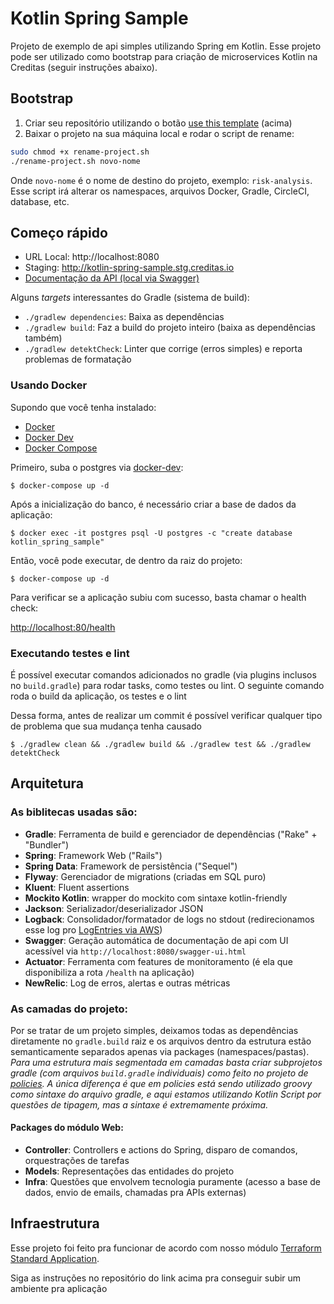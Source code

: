 # Kotlin Spring Sample

Projeto de exemplo de api simples utilizando Spring em Kotlin. Esse projeto pode ser utilizado como bootstrap para criação de microservices Kotlin na Creditas (seguir instruções abaixo). 

## Bootstrap

1. Criar seu repositório utilizando o botão [use this template](https://github.com/Creditas/kotlin-spring-sample/generate) (acima)
2. Baixar o projeto na sua máquina local e rodar o script de rename:

```sh
sudo chmod +x rename-project.sh
./rename-project.sh novo-nome
```

Onde `novo-nome` é o nome de destino do projeto, exemplo: `risk-analysis`. Esse script irá alterar os namespaces, arquivos Docker, Gradle, CircleCI, database, etc.

## Começo rápido

* URL Local: http://localhost:8080
* Staging: http://kotlin-spring-sample.stg.creditas.io
* [Documentação da API (local via Swagger)](http://localhost:8080/swagger-ui.html)

Alguns *targets* interessantes do Gradle (sistema de build):

* `./gradlew dependencies`: Baixa as dependências
* `./gradlew build`: Faz a build do projeto inteiro (baixa as dependências também)
* `./gradlew detektCheck`: Linter que corrige (erros simples) e reporta problemas de formatação 

### Usando Docker

Supondo que você tenha instalado:

* [Docker][]
* [Docker Dev][]
* [Docker Compose][]

[Docker]: https://docs.docker.com/install/ "About Docker CE"
[Docker Dev]: https://github.com/Creditas/docker-dev "A CLI for simplify the creation of development environment."
[Docker Compose]: https://docs.docker.com/compose/install/#install-compose "Install Docker Compose"

Primeiro, suba o postgres via [docker-dev](https://github.com/creditas/docker-dev):

    $ docker-compose up -d

Após a inicialização do banco, é necessário criar a base de dados da aplicação:

    $ docker exec -it postgres psql -U postgres -c "create database kotlin_spring_sample"

Então, você pode executar, de dentro da raiz do projeto:

    $ docker-compose up -d

Para verificar se a aplicação subiu com sucesso, basta chamar o health check:

[http://localhost:80/health](http://localhost:80/health)

### Executando testes e lint

É possível executar comandos adicionados no gradle (via plugins inclusos no `build.gradle`) para rodar tasks, como testes ou lint. O seguinte comando roda o build da aplicação, os testes e o lint

Dessa forma, antes de realizar um commit é possível verificar qualquer tipo de problema que sua mudança tenha causado

`$ ./gradlew clean && ./gradlew build && ./gradlew test && ./gradlew detektCheck`

## Arquitetura

### As biblitecas usadas são:

* **Gradle**: Ferramenta de build e gerenciador de dependências ("Rake" + "Bundler")
* **Spring**: Framework Web ("Rails")
* **Spring Data**: Framework de persistência ("Sequel")
* **Flyway**: Gerenciador de migrations (criadas em SQL puro)
* **Kluent**: Fluent assertions
* **Mockito Kotlin**: wrapper do mockito com sintaxe kotlin-friendly
* **Jackson**: Serializador/deserializador JSON
* **Logback**: Consolidador/formatador de logs no stdout (redirecionamos esse log pro [LogEntries via AWS](https://stackoverflow.com/q/52040329/890890))
* **Swagger**: Geração automática de documentação de api com UI acessível via `http://localhost:8080/swagger-ui.html`
* **Actuator**: Ferramenta com features de monitoramento (é ela que disponibiliza a rota `/health` na aplicação)
* **NewRelic**: Log de erros, alertas e outras métricas

### As camadas do projeto:
Por se tratar de um projeto simples, deixamos todas as dependências diretamente no `gradle.build` raiz e os arquivos dentro da estrutura estão semanticamente separados apenas via packages (namespaces/pastas). *Para uma estrutura mais segmentada em camadas basta criar subprojetos gradle (com arquivos `build.gradle` individuais) como feito no projeto de [policies](https://github.com/creditas/policies). A única diferença é que em policies está sendo utilizado groovy como sintaxe do arquivo gradle, e aqui estamos utilizando Kotlin Script por questões de tipagem, mas a sintaxe é extremamente próxima.*

#### Packages do módulo Web:
* **Controller**: Controllers e actions do Spring, disparo de comandos, orquestrações de tarefas
* **Models**: Representações das entidades do projeto
* **Infra**: Questões que envolvem tecnologia puramente (acesso a base
  de dados, envio de emails, chamadas pra APIs externas)

## Infraestrutura

Esse projeto foi feito pra funcionar de acordo com nosso módulo [Terraform Standard Application](https://github.com/Creditas/terraform-applications).

Siga as instruções no repositório do link acima pra conseguir subir um ambiente pra aplicação
